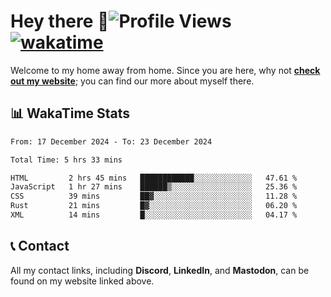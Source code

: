 # Hey there :wave:![Profile Views](https://komarev.com/ghpvc/?username=skifli) [![wakatime](https://wakatime.com/badge/user/b4317b02-0c6d-457b-82a4-a448b8a8d1df.svg)](https://wakatime.com/@b4317b02-0c6d-457b-82a4-a448b8a8d1df)

Welcome to my home away from home. Since you are here, why not [**check out my website**](https://skifli.github.io); you can find our more about myself there.

## 📊 WakaTime Stats

<!--START_SECTION:waka-->

```txt
From: 17 December 2024 - To: 23 December 2024

Total Time: 5 hrs 33 mins

HTML         2 hrs 45 mins   ████████████░░░░░░░░░░░░░   47.61 %
JavaScript   1 hr 27 mins    ██████▒░░░░░░░░░░░░░░░░░░   25.36 %
CSS          39 mins         ██▓░░░░░░░░░░░░░░░░░░░░░░   11.28 %
Rust         21 mins         █▓░░░░░░░░░░░░░░░░░░░░░░░   06.20 %
XML          14 mins         █░░░░░░░░░░░░░░░░░░░░░░░░   04.17 %
```

<!--END_SECTION:waka-->

## 📞 Contact

All my contact links, including **Discord**, **LinkedIn**, and **Mastodon**, can be found on my website linked above.
